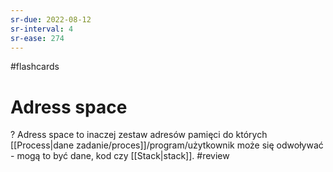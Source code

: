 ```yaml
---
sr-due: 2022-08-12
sr-interval: 4
sr-ease: 274
---
```

#flashcards
# Adress space
?
Adress space to inaczej zestaw adresów pamięci do których [[Process|dane zadanie/proces]]/program/użytkownik może się odwoływać - mogą to być dane, kod czy [[Stack|stack]].
#review
<!--SR:!2022-08-12,3,274-->